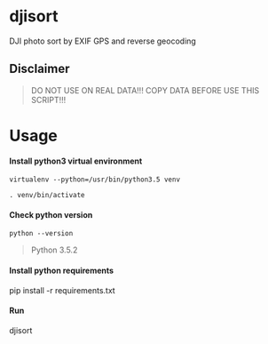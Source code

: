 # djisort
DJI photo sort by EXIF GPS and reverse geocoding

## Disclaimer
> DO NOT USE ON REAL DATA!!!
> COPY DATA BEFORE USE THIS SCRIPT!!!

# Usage
#### Install python3 virtual environment
`virtualenv --python=/usr/bin/python3.5 venv`

`. venv/bin/activate`

#### Check python version
`python --version`
> Python 3.5.2

#### Install python requirements
pip install -r requirements.txt 

#### Run
djisort <src> <dest>
